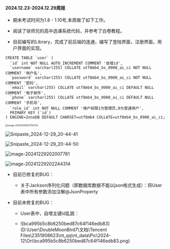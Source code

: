#### 2024.12.23-2024.12.29周报

+ 期末考试时间为1.8 - 1.10号,本周做了如下工作。

+ 阅读了徐师兄的高中选课系统代码，并参考了白卷教程。
+ 目前编写的Library，完成了前后端的连通，编写了登陆界面，注册界面，用户界面的实现。

```mysql
CREATE TABLE `user` (
  `id` int NOT NULL AUTO_INCREMENT COMMENT '自增id',
  `username` varchar(255) COLLATE utf8mb4_bs_0900_ai_ci NOT NULL COMMENT '用户名',
  `password` varchar(255) COLLATE utf8mb4_bs_0900_ai_ci NOT NULL COMMENT '密码',
  `email` varchar(255) COLLATE utf8mb4_bs_0900_ai_ci DEFAULT NULL COMMENT '电子邮件',
  `phone` varchar(255) COLLATE utf8mb4_bs_0900_ai_ci DEFAULT NULL COMMENT '手机号',
  `role_id` int NOT NULL COMMENT '用户权限1为管理员,0为普通用户',
  PRIMARY KEY (`id`)
) ENGINE=InnoDB DEFAULT CHARSET=utf8mb4 COLLATE=utf8mb4_bs_0900_ai_ci;
```

<img src="C:\Users\DoubLeMoon_Bird\AppData\Roaming\Typora\typora-user-images\image-20241229202754724.png" alt="image-20241229202754724" style="zoom:50%;" />

![Snipaste_2024-12-29_20-44-41](D:\User\DoubleMoonBird7\下载\Snipaste_2024-12-29_20-44-41.png)

![Snipaste_2024-12-29_20-44-50](D:\User\DoubleMoonBird7\下载\Snipaste_2024-12-29_20-44-50.png)

![image-20241229202007781](C:\Users\DoubLeMoon_Bird\AppData\Roaming\Typora\typora-user-images\image-20241229202007781.png)

![image-20241229202244314](C:\Users\DoubLeMoon_Bird\AppData\Roaming\Typora\typora-user-images\image-20241229202244314.png)

+ 目前已修复的BUG：

  + 关于Jackson序列化问题（即数据库数据不能以json格式生成）：将User表中所有参数添加注解@JsonProperty

+ 目前未修复的BUG：

  + User表中，自增主键id乱跳：

  + ![bca995b5c8b6250bed87c64f146edb83](D:\User\DoubleMoonBird7\文档\Tencent Files\2351908623\nt_qq\nt_data\Pic\2024-12\Ori\bca995b5c8b6250bed87c64f146edb83.png)



